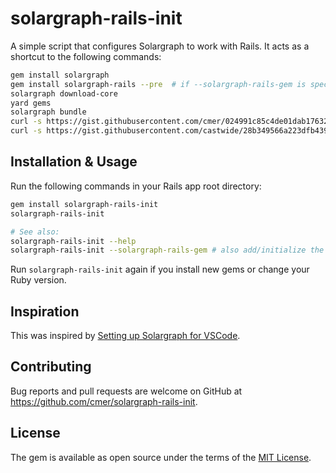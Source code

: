# solargraph-rails-init

A simple script that configures Solargraph to work with Rails. It acts as a shortcut to the following commands:

```bash
gem install solargraph
gem install solargraph-rails --pre  # if --solargraph-rails-gem is specified
solargraph download-core
yard gems
solargraph bundle
curl -s https://gist.githubusercontent.com/cmer/024991c85c4de01dab17632b2dc7f064/raw > .solargraph.yml
curl -s https://gist.githubusercontent.com/castwide/28b349566a223dfb439a337aea29713e/raw > config/definitions.rb
```


## Installation & Usage

Run the following commands in your Rails app root directory:

```bash
gem install solargraph-rails-init
solargraph-rails-init

# See also:
solargraph-rails-init --help
solargraph-rails-init --solargraph-rails-gem # also add/initialize the optional solargraph-rails gem
```

Run `solargraph-rails-init` again if you install new gems or change your Ruby version.

## Inspiration

This was inspired by [Setting up Solargraph for VSCode](https://www.youtube.com/watch?v=mkLDPpDSWng).


## Contributing

Bug reports and pull requests are welcome on GitHub at https://github.com/cmer/solargraph-rails-init.


## License

The gem is available as open source under the terms of the [MIT License](https://opensource.org/licenses/MIT).
